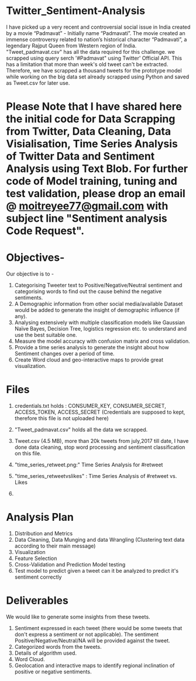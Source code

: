 # Twitter_Sentiment-Analysis
I have picked up a very recent and controversial social issue in India created by a movie “Padmavat” - Initially name “Padmavati”. The movie created an immense controversy related to nation’s historical character “Padmavati”, a legendary Rajput Queen from Western region of India.
"Tweet_padmavat.csv" has all the data required for this challenge. we scrapped using query serch '#Padmavat" using Twitter' Official API. This has a limitation that more than week's old tweet can't be extracted.
Therefore, we have scrapped a thousand tweets for the prototype model while working on the big data set already scrapped using Python and saved as Tweet.csv for later use.

# Please Note that I have shared here the initial code for Data Scrapping from Twitter, Data Cleaning, Data Visialisation, Time Series Analysis of Twitter Data and Sentiment Analysis using Text Blob. For further code of Model training, tuning and test validation, please drop an email @ moitreyee77@gmail.com with subject line "Sentiment analysis Code Request".

# Objectives-
Our objective is to -
1.	Categorising Tweeter text to Positive/Negative/Neutral sentiment and categorising words to find out the cause behind the negative sentiments.
2.	A Demographic information from other social media/available Dataset would be added to generate the insight of demographic influence (if any).
3.	Analysing extensively with multiple classification models like Gaussian Naïve Bayes, Decision Tree, logistics regression etc. to understand and use the best suitable one.
4.	Measure the model accuracy with confusion matrix and cross validation.
5.	Provide a time series analysis to generate the insight about how Sentiment changes over a period of time.
6.	Create Word cloud and geo-interactive maps to provide great visualization. 


# Files 
1. credentials.txt holds :
  CONSUMER_KEY, CONSUMER_SECRET, ACCESS_TOKEN, ACCESS_SECRET (Credentials are supposed to kept, therefore this file is not uploaded here)
  
2. "Tweet_padmavat.csv" holds all the data we scrapped.
3. Tweet.csv (4.5 MB), more than 20k tweets from july,2017 till date, I have done data cleaning, stop word processing and sentiment classification on this file.
4. "time_series_retweet.png:" Time Series Analysis for #retweet
5. "time_series_retweetvslikes" : Time Series Analysis of #retweet vs. Likes
6.

# Analysis Plan

1. Distribution and Metrics
2. Data Cleaning, Data Munging and data Wrangling (Clustering text data according to their
main message)
3. Visualization
4. Feature Selection
5. Cross-Validation and Prediction Model testing
6. Test model to predict given a tweet can it be analyzed to predict it's sentiment correctly

# Deliverables
We would like to generate some insights from these tweets.
 1. Sentiment expressed in each tweet (there would be some tweets that don't express a
sentiment or not applicable). The sentiment Positive/Negative/Neutral/NA will be provided against the tweet. 
2. Categorized words from the tweets. 
3. Details of algorithm used. 
4. Word Cloud.
5. Geolocation and interactive maps to identify regional inclination of positive or negative sentiments.
